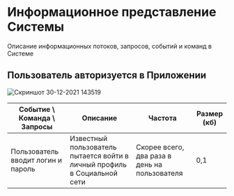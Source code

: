 # Информационное представление Системы
Описание информационных потоков, запросов, событий и команд в Системе
## Пользователь авторизуется в Приложении

![Скриншот 30-12-2021 143519](https://i.imgur.com/1jZZg15.jpg)

| Событие \ Команда \ Запросы | Описание | Частота | Размер (кб) |
| ------- | ----- | -------- | --- |
| Пользователь вводит логин и пароль | Известный пользователь пытается войти в личный профиль в Социальной сети | Скорее всего, два раза в день на пользователя | 0,1 |

